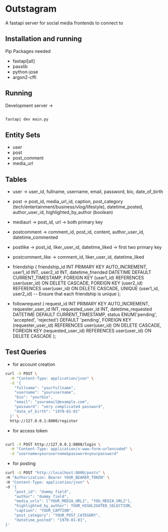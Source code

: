# Outstagram

A fastapi server for social media frontends to connect to


## Installation and running

Pip Packages needed
- fastapi[all]
- passlib
- python-jose
- argon2-cffi


## Running

Development server ->

```bash

fastapi dev main.py

```


## Entity Sets
- user
- post
- post_comment
- media_url

## Tables
- user -> user_id, fullname, username, email, password, bio, date_of_birth
- post -> post_id, media_url_id, caption, post_category (tech/entertainment/business/vlog/lifestyle), datetime_posted, author_user_id, highlighted_by_author (boolean)
- mediaurl -> post_id, url -> both primary key
- postcomment -> comment_id, post_id, content, author_user_id, datetime_commented
- postlike -> post_id, liker_user_id, datetime_liked -> first two primary key
- postcomment_like -> comment_id, liker_user_id, datetime_liked
- friendship (
    friendship_id INT PRIMARY KEY AUTO_INCREMENT,
    user1_id INT,
    user2_id INT,
    datetime_friended DATETIME DEFAULT CURRENT_TIMESTAMP,
    FOREIGN KEY (user1_id) REFERENCES user(user_id) ON DELETE CASCADE,
    FOREIGN KEY (user2_id) REFERENCES user(user_id) ON DELETE CASCADE,
    UNIQUE (user1_id, user2_id)  -- Ensure that each friendship is unique
);

- followrequest (
    request_id INT PRIMARY KEY AUTO_INCREMENT,
    requester_user_id INT,
    requested_user_id INT,
    datetime_requested DATETIME DEFAULT CURRENT_TIMESTAMP,
    status ENUM('pending', 'accepted', 'rejected') DEFAULT 'pending',
    FOREIGN KEY (requester_user_id) REFERENCES user(user_id) ON DELETE CASCADE,
    FOREIGN KEY (requested_user_id) REFERENCES user(user_id) ON DELETE CASCADE
);


## Test Queries

- for account creation

```bash
curl -X POST \
  -H "Content-Type: application/json" \
  -d '{
    "fullname": "yourfullname",
    "username": "yourusername",
    "bio": "yourbio",
    "email": "youremail@example.com",
    "password": "very complicated password",
    "date_of_birth": "1970-01-01"
  }' \
  http://127.0.0.1:8000/register

```

- for access token

```bash

curl -X POST http://127.0.0.1:8000/login \
  -H "Content-Type: application/x-www-form-urlencoded" \
  -d "username=yourusername&password=yourpassword"
```


- for posting

```bash
curl -X POST "http://localhost:8000/posts" \
-H "Authorization: Bearer YOUR_BEARER_TOKEN" \
-H "Content-Type: application/json" \
-d '{
    "post_id": "dummy field",
    "author": "dummy field",
    "media_urls": ["YOUR_MEDIA_URL1", "YOU_MEDIA_URL2"],
    "highlighted_by_author": YOUR_HIGHLIGHTED_SELECTION,
    "caption": "YOUR_CAPTION",
    "post_category": "YOUR_POST_CATEGORY",
    "datetime_posted": "1970-01-01",
}'

```
